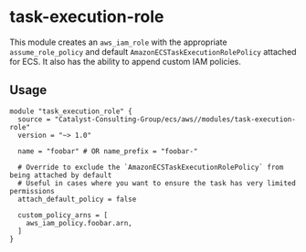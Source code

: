# task-execution-role

This module creates an `aws_iam_role` with the appropriate `assume_role_policy` and default `AmazonECSTaskExecutionRolePolicy` attached for ECS. It also has the ability to append custom IAM policies.

## Usage

```
module "task_execution_role" {
  source = "Catalyst-Consulting-Group/ecs/aws//modules/task-execution-role"
  version = "~> 1.0"

  name = "foobar" # OR name_prefix = "foobar-"

  # Override to exclude the `AmazonECSTaskExecutionRolePolicy` from being attached by default
  # Useful in cases where you want to ensure the task has very limited permissions
  attach_default_policy = false

  custom_policy_arns = [
    aws_iam_policy.foobar.arn,
  ]
}
```
